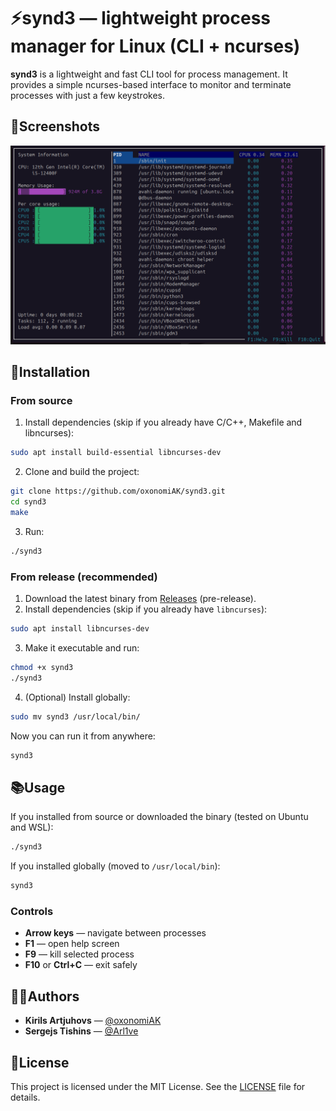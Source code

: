 
# ⚡synd3 — lightweight process manager for Linux (CLI + ncurses)

**synd3** is a lightweight and fast CLI tool for process management. It provides a simple ncurses-based interface to monitor and terminate processes with just a few keystrokes.




## 📸Screenshots

![App Screenshot](https://github.com/oxonomiAK/synd3/blob/main/assets/images/Screenshot.png)


## 🚀Installation

### From source

1. Install dependencies (skip if you already have C/C++, Makefile and libncurses):

```bash  
sudo apt install build-essential libncurses-dev
```
2. Clone and build the project:

```bash
git clone https://github.com/oxonomiAK/synd3.git
cd synd3
make
```
3. Run:

```bash
./synd3
```

### From release (recommended)

1. Download the latest binary from [Releases](https://github.com/oxonomiAK/synd3/releases) (pre-release).
2. Install dependencies (skip if you already have `libncurses`):

```bash
sudo apt install libncurses-dev
```
3. Make it executable and run:

```bash
chmod +x synd3
./synd3
```

4. (Optional) Install globally:

```bash
sudo mv synd3 /usr/local/bin/
```
Now you can run it from anywhere:

```bash
synd3
```
    
## 📚Usage

If you installed from source or downloaded the binary (tested on Ubuntu and WSL):

```bash
./synd3
```
If you installed globally (moved to `/usr/local/bin`):

```bash
synd3
```

### Controls
- **Arrow keys** — navigate between processes
- **F1** — open help screen
- **F9** — kill selected process
- **F10** or **Ctrl+C** — exit safely

## 👨‍💻Authors

- **Kirils Artjuhovs** — [@oxonomiAK](https://github.com/oxonomiAK)
- **Sergejs Tishins** — [@Arl1ve](https://github.com/Arl1ve)


## 📄License

This project is licensed under the MIT License. See the [LICENSE](https://github.com/oxonomiAK/synd3/blob/main/LICENSE) file for details.

